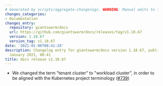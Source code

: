 ```yaml
---
# Generated by scripts/aggregate-changelogs. WARNING: Manual edits to this files will be overwritten.
changes_categories:
- Documentation
changes_entry:
  repository: giantswarm/docs
  url: https://github.com/giantswarm/docs/releases/tag/v1.18.67
  version: 1.18.67
  version_tag: v1.18.67
date: '2021-01-06T08:41:26'
description: Changelog entry for giantswarm/docs version 1.18.67, published on 06
  January 2021, 08:41
title: docs release v1.18.67
---
```


- We changed the term "tenant cluster" to "workload cluster", in order to be aligned with the Kubernetes project terminology ([#739](https://github.com/giantswarm/docs/pull/739))
